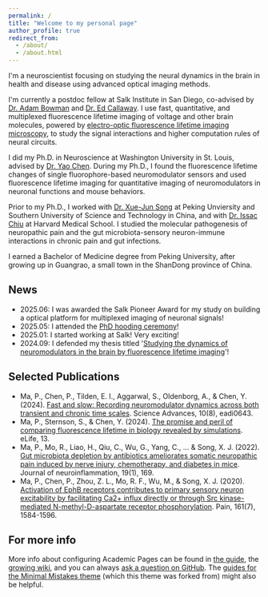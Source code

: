 ```yaml
---
permalink: /
title: "Welcome to my personal page"
author_profile: true
redirect_from: 
  - /about/
  - /about.html
---
```


I'm a neuroscientist focusing on studying the neural dynamics in the brain in health and disease using advanced optical imaging methods. 

I'm currently a postdoc fellow at Salk Institute in San Diego, co-advised by [Dr. Adam Bowman](https://www.salk.edu/scientist/adam-bowman/) and [Dr. Ed Callaway](https://www.salk.edu/scientist/edward-callaway/). I use fast, quantitative, and multiplexed fluorescence lifetime imaging of voltage and other brain molecules, powered by [electro-optic fluorescence lifetime imaging microscopy](https://www.science.org/doi/10.1126/science.adf9725), to study the signal interactions and higher computation rules of neural circuits.

I did my Ph.D. in Neuroscience at Washington University in St. Louis, advised by [Dr. Yao Chen](https://neuroscience.wustl.edu/people/yao-chen-phd/). During my Ph.D., I found the fluorescence lifetime changes of single fluorophore-based neuromodulator sensors and used fluorescence lifetime imaging for quantitative imaging of neuromodulators in neuronal functions and mouse behaviors.

Prior to my Ph.D., I worked with [Dr. Xue-Jun Song](https://www.sustech.edu.cn/en/faculties/songxuejun.html) at Peking Unviersity and Southern University of Science and Technology in China, and with [Dr. Issac Chiu](https://chiulab.med.harvard.edu/people/isaac-chiu) at Harvard Medical School. I studied the molecular pathogenesis of neuropathic pain and the gut microbiota-sensory neuron-immune interactions in chronic pain and gut infections.

I earned a Bachelor of Medicine degree from Peking University, after growing up in Guangrao, a small town in the ShanDong province of China.

News
------
- 2025.06: I was awarded the Salk Pioneer Award for my study on building a optical platform for multiplexed imaging of neuronal signals!
- 2025.05: I attended the [PhD hooding ceremony](https://sites.wustl.edu/yaochenlab/congratulations-pingchuan/)!
- 2025.01: I started working at Salk! Very exciting!
- 2024.09: I defended my thesis titled '[Studying the dynamics of neuromodulators in the brain by fluorescence lifetime imaging](https://www.proquest.com/openview/9797c3425e3ddc69575d630d10992516/1?pq-origsite=gscholar&cbl=18750&diss=y)'!

Selected Publications
------
- Ma, P., Chen, P., Tilden, E. I., Aggarwal, S., Oldenborg, A., & Chen, Y. (2024). [Fast and slow: Recording neuromodulator dynamics across both transient and chronic time scales](https://www.science.org/doi/full/10.1126/sciadv.adi0643). Science Advances, 10(8), eadi0643.
- Ma, P., Sternson, S., & Chen, Y. (2024). [The promise and peril of comparing fluorescence lifetime in biology revealed by simulations](https://elifesciences.org/reviewed-preprints/101559v1). eLife, 13.
- Ma, P., Mo, R., Liao, H., Qiu, C., Wu, G., Yang, C., ... & Song, X. J. (2022). [Gut microbiota depletion by antibiotics ameliorates somatic neuropathic pain induced by nerve injury, chemotherapy, and diabetes in mice](https://link.springer.com/article/10.1186/s12974-022-02523-w). Journal of neuroinflammation, 19(1), 169.
- Ma, P., Chen, P., Zhou, Z. L., Mo, R. F., Wu, M., & Song, X. J. (2020). [Activation of EphB receptors contributes to primary sensory neuron excitability by facilitating Ca2+ influx directly or through Src kinase-mediated N-methyl-D-aspartate receptor phosphorylation](https://journals.lww.com/pain/abstract/2020/07000/activation_of_ephb_receptors_contributes_to.16.aspx). Pain, 161(7), 1584-1596.

For more info
------
More info about configuring Academic Pages can be found in [the guide](https://academicpages.github.io/markdown/), the [growing wiki](https://github.com/academicpages/academicpages.github.io/wiki), and you can always [ask a question on GitHub](https://github.com/academicpages/academicpages.github.io/discussions). The [guides for the Minimal Mistakes theme](https://mmistakes.github.io/minimal-mistakes/docs/configuration/) (which this theme was forked from) might also be helpful.
